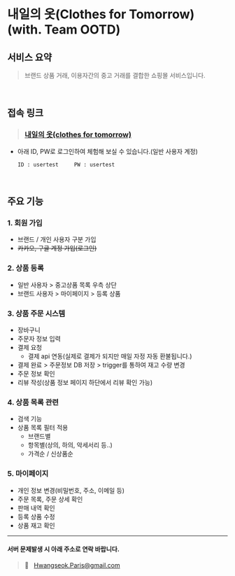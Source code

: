 # 내일의 옷(Clothes for Tomorrow) (with. Team OOTD)
## 서비스 요약</br>
> 브랜드 상품 거래, 이용자간의 중고 거래를 결합한 쇼핑몰 서비스입니다. 
 
<br>



## 접속 링크
> ### **[내일의 옷(clothes for tomorrow)](http://3.36.87.26:8080/ootd/)**  
   * 아래 ID, PW로 로그인하여 체험해 보실 수 있습니다.(일반 사용자 계정)  
    
      ```
      ID : usertest     PW : usertest
      ```
<br>

## 주요 기능
### 1. 회원 가입
   - 브랜드 / 개인 사용자 구분 가입
   - ~~카카오, 구글 계정 가입(로그인)~~


### 2. 상품 등록
   - 일반 사용자 > 중고상품 목록 우측 상단
   - 브랜드 사용자 > 마이페이지 > 등록 상품


### 3. 상품 주문 시스템
   - 장바구니
   - 주문자 정보 입력
   - 결제 요청
      - 결제 api 연동(실제로 결제가 되지만 매일 자정 자동 환불됩니다.)
   - 결제 완료 > 주문정보 DB 저장 > trigger를 통하여 재고 수량 변경
   - 주문 정보 확인
   - 리뷰 작성(상품 정보 페이지 하단에서 리뷰 확인 가능)


### 4. 상품 목록 관련
   - 검색 기능 
   - 상품 목록 필터 적용
     - 브랜드별
     - 항목별(상의, 하의, 악세서리 등..)
     - 가격순 / 신상품순


### 5. 마이페이지
   - 개인 정보 변경(비밀번호, 주소, 이메일 등)
   - 주문 목록, 주문 상세 확인
   - 판매 내역 확인
   - 등록 상품 수정
   - 상품 재고 확인




----
#### 서버 문제발생 시 아래 주소로 연락 바랍니다.
> 📧 &nbsp; Hwangseok.Paris@gmail.com
